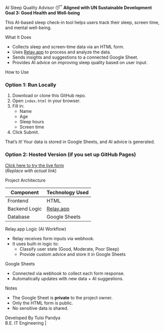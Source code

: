  AI Sleep Quality Advisor 😴
**Aligned with UN Sustainable Development Goal 3: Good Health and Well-being**

This AI-based sleep check-in tool helps users track their sleep, screen time, and mental well-being.

 What It Does
- Collects sleep and screen-time data via an HTML form.
- Uses [Relay.app](https://relay.app) to process and analyze the data.
- Sends insights and suggestions to a connected Google Sheet.
- Provides AI advice on improving sleep quality based on user input.

 How to Use

### Option 1: Run Locally
1. Download or clone this GitHub repo.
2. Open `index.html` in your browser.
3. Fill in:
   - Name
   - Age
   - Sleep hours
   - Screen time
4. Click Submit.

That’s it! Your data is stored in Google Sheets, and AI advice is generated.

### Option 2: Hosted Version (if you set up GitHub Pages)
[Click here to try the live form](https://your-github-username.github.io/ai-sleep-quality-advisor/)  
(*Replace with actual link*)

 Project Architecture

| Component      | Technology Used            |
|----------------|-----------------------------|
| Frontend       | HTML                        |
| Backend Logic  | [Relay.app](https://relay.app) |
| Database       | Google Sheets               |

Relay.app Logic (AI Workflow)
- Relay receives form inputs via webhook.
- It uses built-in logic to:
   - Classify user state (Good, Moderate, Poor Sleep)
   - Provide custom advice and store it in Google Sheets

Google Sheets
- Connected via webhook to collect each form response.
- Automatically updates with new data + AI suggestions.



Notes
- The Google Sheet is **private** to the project owner.
- Only the HTML form is public.
- No sensitive data is shared.


Developed By
Tulsi Pandya  
B.E. IT Engineering |   
